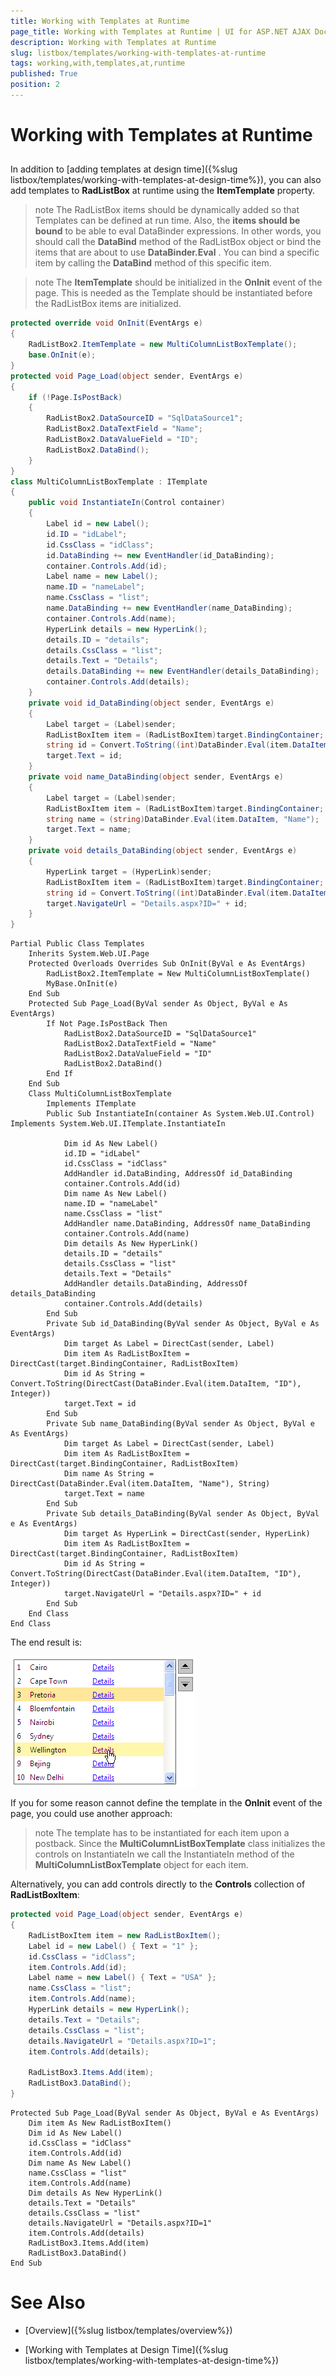 ```yaml
---
title: Working with Templates at Runtime
page_title: Working with Templates at Runtime | UI for ASP.NET AJAX Documentation
description: Working with Templates at Runtime
slug: listbox/templates/working-with-templates-at-runtime
tags: working,with,templates,at,runtime
published: True
position: 2
---
```


# Working with Templates at Runtime

## 

In addition to [adding templates at design time]({%slug listbox/templates/working-with-templates-at-design-time%}), you can also add templates to **RadListBox** at runtime using the **ItemTemplate** property.

>note The RadListBox items should be dynamically added so that Templates can be defined at run time.
>Also, the **items should be bound** to be able to eval DataBinder expressions. In other words, you should call the **DataBind** method of the RadListBox object or bind the items that are about to use **DataBinder.Eval** . You can bind a specific item by calling the **DataBind** method of this specific item.
>


>note The **ItemTemplate** should be initialized in the **OnInit** event of the page. This is needed as the Template should be instantiated before the RadListBox items are initialized.
>


````C#
protected override void OnInit(EventArgs e)
{
	RadListBox2.ItemTemplate = new MultiColumnListBoxTemplate();
	base.OnInit(e);
}
protected void Page_Load(object sender, EventArgs e)
{
	if (!Page.IsPostBack)
	{
		RadListBox2.DataSourceID = "SqlDataSource1";
		RadListBox2.DataTextField = "Name";
		RadListBox2.DataValueField = "ID";
		RadListBox2.DataBind();
	}
}
class MultiColumnListBoxTemplate : ITemplate
{
	public void InstantiateIn(Control container)
	{
		Label id = new Label();
		id.ID = "idLabel";
		id.CssClass = "idClass";
		id.DataBinding += new EventHandler(id_DataBinding);
		container.Controls.Add(id);
		Label name = new Label();
		name.ID = "nameLabel";
		name.CssClass = "list";
		name.DataBinding += new EventHandler(name_DataBinding);
		container.Controls.Add(name);
		HyperLink details = new HyperLink();
		details.ID = "details";
		details.CssClass = "list";
		details.Text = "Details";
		details.DataBinding += new EventHandler(details_DataBinding);
		container.Controls.Add(details);
	}
	private void id_DataBinding(object sender, EventArgs e)
	{
		Label target = (Label)sender;
		RadListBoxItem item = (RadListBoxItem)target.BindingContainer;
		string id = Convert.ToString((int)DataBinder.Eval(item.DataItem, "ID"));
		target.Text = id;
	}
	private void name_DataBinding(object sender, EventArgs e)
	{
		Label target = (Label)sender;
		RadListBoxItem item = (RadListBoxItem)target.BindingContainer;
		string name = (string)DataBinder.Eval(item.DataItem, "Name");
		target.Text = name;
	}
	private void details_DataBinding(object sender, EventArgs e)
	{
		HyperLink target = (HyperLink)sender;
		RadListBoxItem item = (RadListBoxItem)target.BindingContainer;
		string id = Convert.ToString((int)DataBinder.Eval(item.DataItem, "ID"));
		target.NavigateUrl = "Details.aspx?ID=" + id;
	}
} 
````
````VB.NET
Partial Public Class Templates
	Inherits System.Web.UI.Page
	Protected Overloads Overrides Sub OnInit(ByVal e As EventArgs)
		RadListBox2.ItemTemplate = New MultiColumnListBoxTemplate()
		MyBase.OnInit(e)
	End Sub
	Protected Sub Page_Load(ByVal sender As Object, ByVal e As EventArgs)
		If Not Page.IsPostBack Then
			RadListBox2.DataSourceID = "SqlDataSource1"
			RadListBox2.DataTextField = "Name"
			RadListBox2.DataValueField = "ID"
			RadListBox2.DataBind()
		End If
	End Sub
	Class MultiColumnListBoxTemplate
		Implements ITemplate
		Public Sub InstantiateIn(container As System.Web.UI.Control) Implements System.Web.UI.ITemplate.InstantiateIn

			Dim id As New Label()
			id.ID = "idLabel"
			id.CssClass = "idClass"
			AddHandler id.DataBinding, AddressOf id_DataBinding
			container.Controls.Add(id)
			Dim name As New Label()
			name.ID = "nameLabel"
			name.CssClass = "list"
			AddHandler name.DataBinding, AddressOf name_DataBinding
			container.Controls.Add(name)
			Dim details As New HyperLink()
			details.ID = "details"
			details.CssClass = "list"
			details.Text = "Details"
			AddHandler details.DataBinding, AddressOf details_DataBinding
			container.Controls.Add(details)
		End Sub
		Private Sub id_DataBinding(ByVal sender As Object, ByVal e As EventArgs)
			Dim target As Label = DirectCast(sender, Label)
			Dim item As RadListBoxItem = DirectCast(target.BindingContainer, RadListBoxItem)
			Dim id As String = Convert.ToString(DirectCast(DataBinder.Eval(item.DataItem, "ID"), Integer))
			target.Text = id
		End Sub
		Private Sub name_DataBinding(ByVal sender As Object, ByVal e As EventArgs)
			Dim target As Label = DirectCast(sender, Label)
			Dim item As RadListBoxItem = DirectCast(target.BindingContainer, RadListBoxItem)
			Dim name As String = DirectCast(DataBinder.Eval(item.DataItem, "Name"), String)
			target.Text = name
		End Sub
		Private Sub details_DataBinding(ByVal sender As Object, ByVal e As EventArgs)
			Dim target As HyperLink = DirectCast(sender, HyperLink)
			Dim item As RadListBoxItem = DirectCast(target.BindingContainer, RadListBoxItem)
			Dim id As String = Convert.ToString(DirectCast(DataBinder.Eval(item.DataItem, "ID"), Integer))
			target.NavigateUrl = "Details.aspx?ID=" + id
		End Sub
	End Class
End Class
````

The end result is:

![Templates design time](images/listbox_templates_design_time.png)

If you for some reason cannot define the template in the **OnInit** event of the page, you could use another approach:

>note The template has to be instantiated for each item upon a postback. Since the **MultiColumnListBoxTemplate** class initializes the controls on InstantiateIn we call the InstantiateIn method of the **MultiColumnListBoxTemplate** object for each item.
>

Alternatively, you can add controls directly to the **Controls** collection of **RadListBoxItem**:

````C#
protected void Page_Load(object sender, EventArgs e)
{
	RadListBoxItem item = new RadListBoxItem();
	Label id = new Label() { Text = "1" };
	id.CssClass = "idClass";
	item.Controls.Add(id);
	Label name = new Label() { Text = "USA" };
	name.CssClass = "list";
	item.Controls.Add(name);
	HyperLink details = new HyperLink();
	details.Text = "Details";
	details.CssClass = "list";
	details.NavigateUrl = "Details.aspx?ID=1";
	item.Controls.Add(details);

	RadListBox3.Items.Add(item);
	RadListBox3.DataBind();
} 
````
````VB.NET
Protected Sub Page_Load(ByVal sender As Object, ByVal e As EventArgs)
	Dim item As New RadListBoxItem()
	Dim id As New Label()
	id.CssClass = "idClass"
	item.Controls.Add(id)
	Dim name As New Label()
	name.CssClass = "list"
	item.Controls.Add(name)
	Dim details As New HyperLink()
	details.Text = "Details"
	details.CssClass = "list"
	details.NavigateUrl = "Details.aspx?ID=1"
	item.Controls.Add(details)
	RadListBox3.Items.Add(item)
	RadListBox3.DataBind()
End Sub
````

# See Also

 * [Overview]({%slug listbox/templates/overview%})

 * [Working with Templates at Design Time]({%slug listbox/templates/working-with-templates-at-design-time%})
